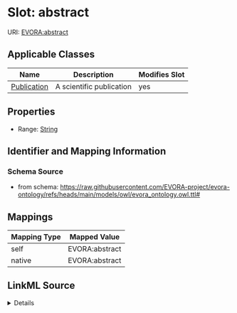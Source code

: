 

# Slot: abstract



URI: [EVORA:abstract](https://raw.githubusercontent.com/EVORA-project/evora-ontology/refs/heads/main/models/owl/evora_ontology.owl.ttl#abstract)



<!-- no inheritance hierarchy -->





## Applicable Classes

| Name | Description | Modifies Slot |
| --- | --- | --- |
| [Publication](Publication.md) | A scientific publication |  yes  |







## Properties

* Range: [String](String.md)





## Identifier and Mapping Information







### Schema Source


* from schema: https://raw.githubusercontent.com/EVORA-project/evora-ontology/refs/heads/main/models/owl/evora_ontology.owl.ttl#




## Mappings

| Mapping Type | Mapped Value |
| ---  | ---  |
| self | EVORA:abstract |
| native | EVORA:abstract |




## LinkML Source

<details>
```yaml
name: abstract
from_schema: https://raw.githubusercontent.com/EVORA-project/evora-ontology/refs/heads/main/models/owl/evora_ontology.owl.ttl#
rank: 1000
alias: abstract
domain_of:
- Publication
range: string

```
</details>